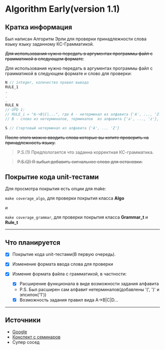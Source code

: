 # **Algorithm Early(version 1.1)**

## Кратка информация

Был написан Алгоритм Эрли для проверки принадлежности слова языку языку заданному КС-Грамматикой.

~~Для использования нужно передать в аргументах программы файл с грамматикой в следующем формате~~:

Для использования нужно передать в аргументах программы файл с грамматикой в следующем формате и слово для проверки:

```c++
N // integer, количество правил вывода
RULE_1
.
.
.
RULE_N  
// UPD 1:
// RULE_i = "A->B|C|...", где A - нетерминал из алфавита {'A', ..., 'Z'}, 
// B - слово из нетерминалов, терминалов  из алфавита {'a', ..., 'z'}, '(', ')' и эпсилона('1').
 
S // Стартовый нетерминал из алфавита {'A', ... 'Z'}
```

~~После этого можно вводить слова которые вы хотите проверить на принадлежность языку.~~
> P.S.(1) Предпологается что заданна корректная КС-грамматика.

> ~~P.S.(2)  Я зыбыл добавить сигнальное слово для остановки.~~

## Покрытие кода unit-тестами

Для просмотра покрытия есть опции для make:

`make coverage_algo`, для проверки покрытия класса **Algo**

и

`make coverage_grammar`, для проверки покрытия класса **Grammar_t** и **Rule_t**

---

## Что планируется

- [x] Покрытие кода unit-тестами(В первую очередь).
- [x] Изменение формата ввода слова для проверки
- [x] Измение формата файла с грамматикой, в частности:

  - [x] Расширение функционала в виде возможности задания алфавита
  - P.S. Был расширен сам алфавит нетерминалов(добавлены '(', ')' и эпсилон('1'))
  - [x] Возможность задания правил вида A->B|C|D...
  
---

## Источники
* [Google](google.ru)
* [Конспект с семинаров](https://drive.google.com/file/d/13Dl96yDiYXGOMoqB2fYzv1GgfyYE7JqN/view)
* Супер сосед
